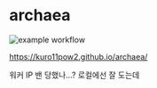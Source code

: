 # archaea

![example workflow](https://github.com//kuro11pow2/archaea/actions/workflows/run_test.yml/badge.svg)

https://kuro11pow2.github.io/archaea/

워커 IP 밴 당했나...? 로컬에선 잘 도는데